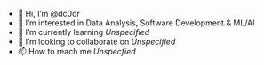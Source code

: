 - 👋 Hi, I’m @dc0dr
- 👀 I’m interested in Data Analysis, Software Development & ML/AI
- 🌱 I’m currently learning _Unspecified_
- 💞️ I’m looking to collaborate on _Unspecified_
- 📫 How to reach me _Unspecfied_

<!---
dc0dr/dc0dr is a ✨ special ✨ repository because its `README.md` (this file) appears on your GitHub profile.
You can click the Preview link to take a look at your changes.
--->
